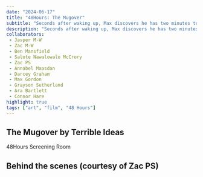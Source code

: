 ```yaml
---
date: "2024-06-17"
title: "48Hours: The Mugover"
subtitle: "Seconds after waking up, Max discovers he has two minutes to undo the unforgivable."
description: "Seconds after waking up, Max discovers he has two minutes to undo the unforgivable."
collaborators:
 - Jasper M-W
 - Zac M-W
 - Ben Mansfield
 - Salote Nawalowalo McCrory
 - Zac PS
 - Annabel Maasdan
 - Darcey Graham
 - Max Gordon
 - Grayson Sutherland
 - Ara Bartlett
 - Connor Hare
highlight: true
tags: ["art", "film", "48 Hours"]
---
```

<script lang="ts">
    import LiveCard from "$md/LiveCard.svelte";
    import YoutubeEmbed from "$md/YoutubeEmbed.svelte";
    import MarkdownLink from "$md/MarkdownLink.svelte";
</script>


## The Mugover by Terrible Ideas

<YoutubeEmbed videoID="yAPuVqa5tPM"/>
<MarkdownLink href="https://www.48hours.co.nz/screening-room/2024/auckland/the-mugover/" size="large">48Hours Screening Room</MarkdownLink>

## Behind the scenes (courtesy of Zac PS)
<YoutubeEmbed videoID="gNG5y6G5wkw"/>

